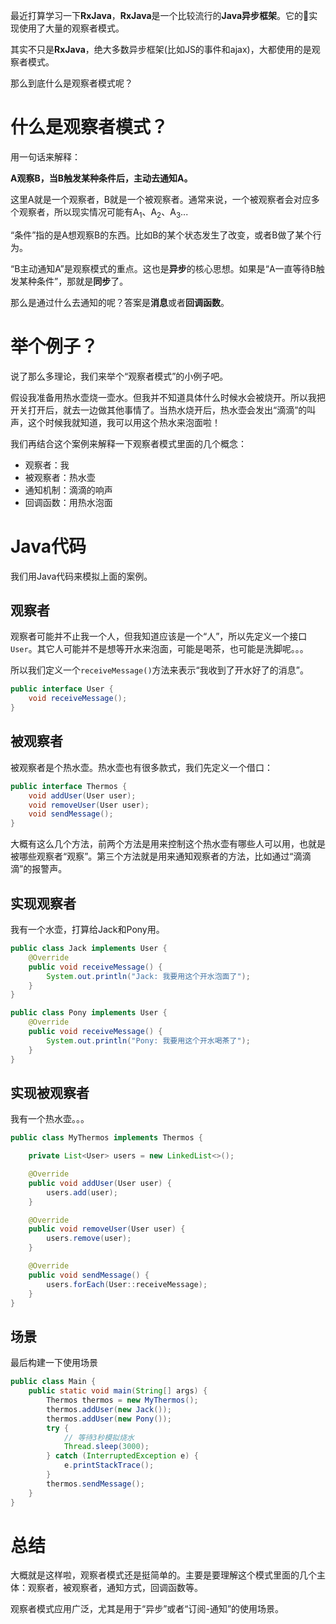 最近打算学习一下**RxJava**，**RxJava**是一个比较流行的**Java异步框架**。它的实现使用了大量的观察者模式。

其实不只是**RxJava**，绝大多数异步框架(比如JS的事件和ajax)，大都使用的是观察者模式。

那么到底什么是观察者模式呢？

# 什么是观察者模式？
用一句话来解释：

**A观察B，当B触发某种条件后，主动去通知A。**

这里A就是一个观察者，B就是一个被观察者。通常来说，一个被观察者会对应多个观察者，所以现实情况可能有A<sub>1</sub>、A<sub>2</sub>、A<sub>3</sub>...

“条件”指的是A想观察B的东西。比如B的某个状态发生了改变，或者B做了某个行为。

“B主动通知A”是观察模式的重点。这也是**异步**的核心思想。如果是“A一直等待B触发某种条件”，那就是**同步**了。

那么是通过什么去通知的呢？答案是**消息**或者**回调函数**。

# 举个例子？
说了那么多理论，我们来举个“观察者模式”的小例子吧。

假设我准备用热水壶烧一壶水。但我并不知道具体什么时候水会被烧开。所以我把开关打开后，就去一边做其他事情了。当热水烧开后，热水壶会发出“滴滴”的叫声，这个时候我就知道，我可以用这个热水来泡面啦！

我们再结合这个案例来解释一下观察者模式里面的几个概念：
- 观察者：我
- 被观察者：热水壶
- 通知机制：滴滴的响声
- 回调函数：用热水泡面

# Java代码
我们用Java代码来模拟上面的案例。

## 观察者
观察者可能并不止我一个人，但我知道应该是一个“人”，所以先定义一个接口`User`。其它人可能并不是想等开水来泡面，可能是喝茶，也可能是洗脚呢。。。

所以我们定义一个`receiveMessage()`方法来表示“我收到了开水好了的消息”。
```java
public interface User {
    void receiveMessage();
}
```
## 被观察者
被观察者是个热水壶。热水壶也有很多款式，我们先定义一个借口：
```java
public interface Thermos {
    void addUser(User user);
    void removeUser(User user);
    void sendMessage();
}
```
大概有这么几个方法，前两个方法是用来控制这个热水壶有哪些人可以用，也就是被哪些观察者“观察”。第三个方法就是用来通知观察者的方法，比如通过“滴滴滴”的报警声。

## 实现观察者
我有一个水壶，打算给Jack和Pony用。
```java
public class Jack implements User {
    @Override
    public void receiveMessage() {
        System.out.println("Jack: 我要用这个开水泡面了");
    }
}

public class Pony implements User {
    @Override
    public void receiveMessage() {
        System.out.println("Pony: 我要用这个开水喝茶了");
    }
}
```

## 实现被观察者
我有一个热水壶。。。
```java
public class MyThermos implements Thermos {

    private List<User> users = new LinkedList<>();

    @Override
    public void addUser(User user) {
        users.add(user);
    }

    @Override
    public void removeUser(User user) {
        users.remove(user);
    }

    @Override
    public void sendMessage() {
        users.forEach(User::receiveMessage);
    }
}
```

## 场景
最后构建一下使用场景
```java
public class Main {
    public static void main(String[] args) {
        Thermos thermos = new MyThermos();
        thermos.addUser(new Jack());
        thermos.addUser(new Pony());
        try {
            // 等待3秒模拟烧水
            Thread.sleep(3000);
        } catch (InterruptedException e) {
            e.printStackTrace();
        }
        thermos.sendMessage();
    }
}
```

# 总结
大概就是这样啦，观察者模式还是挺简单的。主要是要理解这个模式里面的几个主体：观察者，被观察者，通知方式，回调函数等。

观察者模式应用广泛，尤其是用于“异步”或者“订阅-通知”的使用场景。